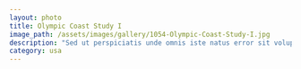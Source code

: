 ```yaml
---
layout: photo
title: Olympic Coast Study I
image_path: /assets/images/gallery/1054-Olympic-Coast-Study-I.jpg
description: "Sed ut perspiciatis unde omnis iste natus error sit voluptatem accusantium doloremque laudantium, totam rem aperiam, eaque ipsa quae ab illo inventore veritatis et quasi architecto beatae vitae dicta sunt explicabo."
category: usa
---
```

